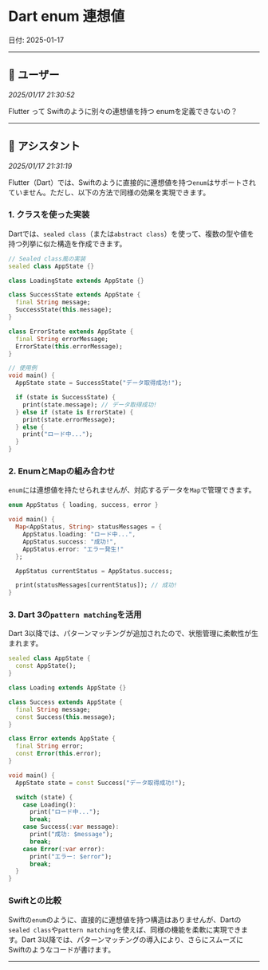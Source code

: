 # Dart enum 連想値

日付: 2025-01-17

---

## 👤 ユーザー
*2025/01/17 21:30:52*

Flutter って Swiftのように別々の連想値を持つ enumを定義できないの？

---

## 🤖 アシスタント
*2025/01/17 21:31:19*

Flutter（Dart）では、Swiftのように直接的に連想値を持つ`enum`はサポートされていません。ただし、以下の方法で同様の効果を実現できます。

### 1. クラスを使った実装
Dartでは、`sealed class`（または`abstract class`）を使って、複数の型や値を持つ列挙に似た構造を作成できます。

```dart
// Sealed class風の実装
sealed class AppState {}

class LoadingState extends AppState {}

class SuccessState extends AppState {
  final String message;
  SuccessState(this.message);
}

class ErrorState extends AppState {
  final String errorMessage;
  ErrorState(this.errorMessage);
}

// 使用例
void main() {
  AppState state = SuccessState("データ取得成功!");

  if (state is SuccessState) {
    print(state.message); // データ取得成功!
  } else if (state is ErrorState) {
    print(state.errorMessage);
  } else {
    print("ロード中...");
  }
}
```

### 2. EnumとMapの組み合わせ
`enum`には連想値を持たせられませんが、対応するデータを`Map`で管理できます。

```dart
enum AppStatus { loading, success, error }

void main() {
  Map<AppStatus, String> statusMessages = {
    AppStatus.loading: "ロード中...",
    AppStatus.success: "成功!",
    AppStatus.error: "エラー発生!"
  };

  AppStatus currentStatus = AppStatus.success;

  print(statusMessages[currentStatus]); // 成功!
}
```

### 3. Dart 3の`pattern matching`を活用
Dart 3以降では、パターンマッチングが追加されたので、状態管理に柔軟性が生まれます。

```dart
sealed class AppState {
  const AppState();
}

class Loading extends AppState {}

class Success extends AppState {
  final String message;
  const Success(this.message);
}

class Error extends AppState {
  final String error;
  const Error(this.error);
}

void main() {
  AppState state = const Success("データ取得成功!");

  switch (state) {
    case Loading():
      print("ロード中...");
      break;
    case Success(:var message):
      print("成功: $message");
      break;
    case Error(:var error):
      print("エラー: $error");
      break;
  }
}
```

### Swiftとの比較
Swiftの`enum`のように、直接的に連想値を持つ構造はありませんが、Dartの`sealed class`や`pattern matching`を使えば、同様の機能を柔軟に実現できます。Dart 3以降では、パターンマッチングの導入により、さらにスムーズにSwiftのようなコードが書けます。

---
